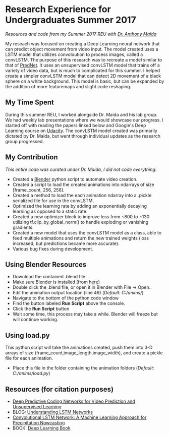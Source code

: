 # Research Experience for Undergraduates Summer 2017
*Resources and code from my Summer 2017 REU with [Dr. Anthony Maida](http://www.cacs.louisiana.edu/~maida/)*

My reseach was focused on creating a Deep Learning neural network that can predict object movement from video input.
The model created uses a LSTM model that utilizes convoloution to process images, called a convLSTM.
The purpose of this research was to recreate a model similar to that of [PredNet](https://coxlab.github.io/prednet/).
It uses an unsupervised convLSTM model that trains off a variety of video data, but is much to complicated for this summer.
I helped create a simpler convLSTM model that can detect 2D movement of a black sphere on a white background.
This model is basic, but can be expanded by the addition of more featuremaps and slight code reshaping.

## My Time Spent
During this summer REU, I worked alongside Dr. Maida and his lab group. We had weekly lab presentations where we would showcase our progress. I started off with reading the papers linked below and Google's Deep Learning course on [Udacity](https://classroom.udacity.com/courses/ud730). The convLSTM model created was primarily dictated by Dr. Maida, but went through individual updates as the research group progressed.

## My Contribution
*This entire code was curated under Dr. Maida, I did not code everything.*
- Created a [Blender](https://www.blender.org) python script to automate video creation.
- Created a script to load the created animations into ndarrays of size [frame_count, 256, 256].
- Created a method to load the each animation ndarray into a .pickle serialized file for use in the convLSTM.
- Optimized the learning rate by adding an exponentially decaying learning as opposed to a static rate.
- Created a new optimizer block to improve loss from ~800 to ~130 utilizing tf.clip_by_global_norm() to handle exploding or vanishing gradients.
- Created a new model that uses the convLSTM model as a class, able to feed multiple animations and return the new trained weights (loss increased, but predictions became more accurate).
- Various bug fixes during development.


## Using Blender Resources
- Download the contained .blend file
- Make sure Blender is installed (from [here](https://www.blender.org))
- Double click the .blend file, or open it in Blender with File -> Open..
- Edit the animation output location (line 49) (*Default: C:/anims/*)
- Navigate to the bottom of the python code window
- Find the button labeled **Run Script** above the console.
- Click the **Run Script** button
- Wait some time, this process may take a while. Blender will freeze but will continue working.

## Using load.py
This python script will take the animations created, push them into 3-D arrays of size (frame_count,image_length,image_width), and create a pickle file for each animation.
- Place this file in the folder containing the animation folders (*Default: C:/anims/load.py*)

## Resources (for citation purposes)
- [Deep Predictive Coding Networks for Video Prediction and Unsupervised Learning](https://arxiv.org/abs/1605.08104)
- BLOG: [Understanding LSTM Networks](http://colah.github.io/posts/2015-08-Understanding-LSTMs/)
- [Convolutional LSTM Network: A Machine Learning Approach for Precipitation Nowcasting](https://arxiv.org/abs/1506.04214)
- BOOK: [Deep Learning Book](http://www.deeplearningbook.org/)
